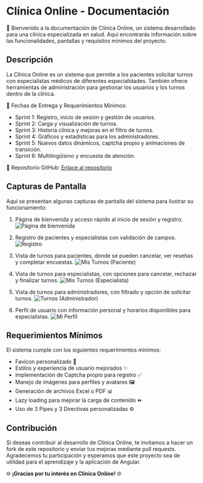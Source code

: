 # Clínica Online - Documentación

🏥 Bienvenido a la documentación de Clínica Online, un sistema desarrollado para una clínica especializada en salud. Aquí encontrarás información sobre las funcionalidades, pantallas y requisitos mínimos del proyecto.

## Descripción

La Clínica Online es un sistema que permite a los pacientes solicitar turnos con especialistas médicos de diferentes especialidades. También ofrece herramientas de administración para gestionar los usuarios y los turnos dentro de la clínica.

📅 Fechas de Entrega y Requerimientos Mínimos:
- Sprint 1: Registro, inicio de sesión y gestión de usuarios.
- Sprint 2: Carga y visualización de turnos.
- Sprint 3: Historia clínica y mejoras en el filtro de turnos.
- Sprint 4: Gráficos y estadísticas para los administradores.
- Sprint 5: Nuevos datos dinámicos, captcha propio y animaciones de transición.
- Sprint 6: Multilingüismo y encuesta de atención.

🔗 Repositorio GitHub: [Enlace al repositorio](https://github.com/barrioscrespomatias/test-app)

## Capturas de Pantalla

Aquí se presentan algunas capturas de pantalla del sistema para ilustrar su funcionamiento:

1. Página de bienvenida y acceso rápido al inicio de sesión y registro.
![Página de bienvenida](https://i.imgur.com/XKMgsgb.png)

2. Registro de pacientes y especialistas con validación de campos.
![Registro](screenshots/registro.png)

3. Vista de turnos para pacientes, donde se pueden cancelar, ver reseñas y completar encuestas.
![Mis Turnos (Paciente)](screenshots/mis-turnos-paciente.png)

4. Vista de turnos para especialistas, con opciones para cancelar, rechazar y finalizar turnos.
![Mis Turnos (Especialista)](screenshots/mis-turnos-especialista.png)

5. Vista de turnos para administradores, con filtrado y opción de solicitar turnos.
![Turnos (Administrador)](screenshots/turnos-administrador.png)

6. Perfil de usuario con información personal y horarios disponibles para especialistas.
![Mi Perfil](screenshots/mi-perfil.png)

## Requerimientos Mínimos

El sistema cumple con los siguientes requerimientos mínimos:

- Favicon personalizado 🌟
- Estilos y experiencia de usuario mejorados ✨
- Implementación de Captcha propio para registro ✅
- Manejo de imágenes para perfiles y avatares 🖼️
- Generación de archivos Excel o PDF 📊
- Lazy loading para mejorar la carga de contenido ⏩
- Uso de 3 Pipes y 3 Directivas personalizadas ⚙️

## Contribución

Si deseas contribuir al desarrollo de Clínica Online, te invitamos a hacer un fork de este repositorio y enviar tus mejoras mediante pull requests. Agradecemos tu participación y esperamos que este proyecto sea de utilidad para el aprendizaje y la aplicación de Angular.

🌐 **¡Gracias por tu interés en Clínica Online!** 🌐
